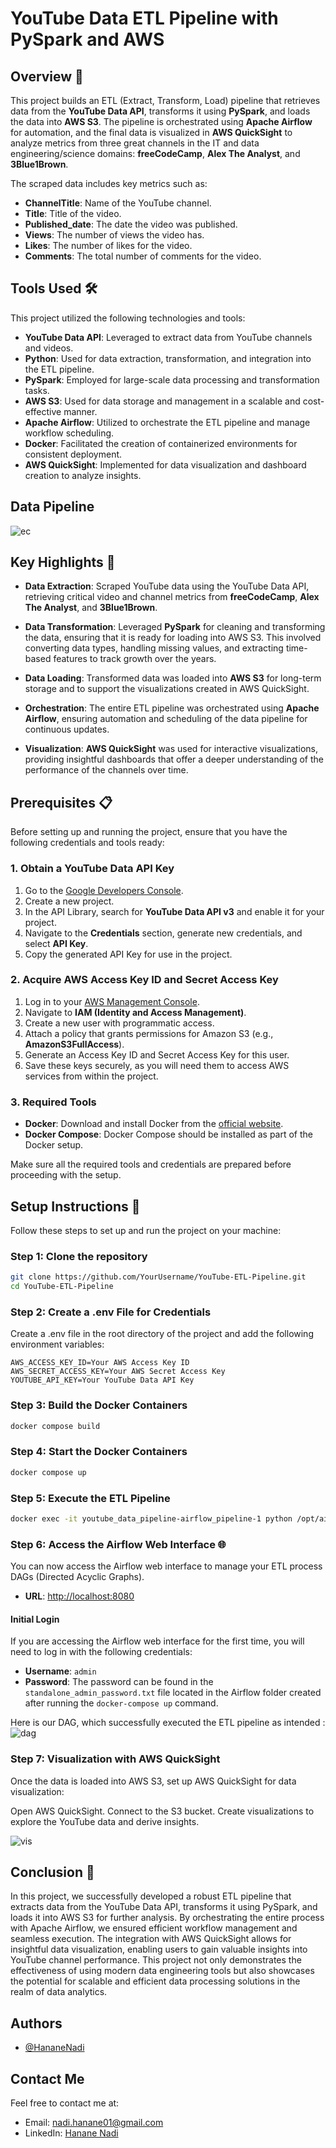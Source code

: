 # YouTube Data ETL Pipeline with PySpark and AWS

## Overview 🚀
This project builds an ETL (Extract, Transform, Load) pipeline that retrieves data from the **YouTube Data API**, transforms it using **PySpark**, and loads the data into **AWS S3**. The pipeline is orchestrated using **Apache Airflow** for automation, and the final data is visualized in **AWS QuickSight** to analyze metrics from three great channels in the IT and data engineering/science domains: **freeCodeCamp**, **Alex The Analyst**, and **3Blue1Brown**.

The scraped data includes key metrics such as:
- **ChannelTitle**: Name of the YouTube channel.
- **Title**: Title of the video.
- **Published_date**: The date the video was published.
- **Views**: The number of views the video has.
- **Likes**: The number of likes for the video.
- **Comments**: The total number of comments for the video.

## Tools Used 🛠️

This project utilized the following technologies and tools:

- **YouTube Data API**: Leveraged to extract data from YouTube channels and videos.
- **Python**: Used for data extraction, transformation, and integration into the ETL pipeline.
- **PySpark**: Employed for large-scale data processing and transformation tasks.
- **AWS S3**: Used for data storage and management in a scalable and cost-effective manner.
- **Apache Airflow**: Utilized to orchestrate the ETL pipeline and manage workflow scheduling.
- **Docker**: Facilitated the creation of containerized environments for consistent deployment.
- **AWS QuickSight**: Implemented for data visualization and dashboard creation to analyze insights.

## Data Pipeline
![ec](https://github.com/user-attachments/assets/b2fbcaee-10f5-4702-ad44-4a4957c7aa25)

## Key Highlights 🌟

- **Data Extraction**: Scraped YouTube data using the YouTube Data API, retrieving critical video and channel metrics from **freeCodeCamp**, **Alex The Analyst**, and **3Blue1Brown**.

- **Data Transformation**: Leveraged **PySpark** for cleaning and transforming the data, ensuring that it is ready for loading into AWS S3. This involved converting data types, handling missing values, and extracting time-based features to track growth over the years.

- **Data Loading**: Transformed data was loaded into **AWS S3** for long-term storage and to support the visualizations created in AWS QuickSight.

- **Orchestration**: The entire ETL pipeline was orchestrated using **Apache Airflow**, ensuring automation and scheduling of the data pipeline for continuous updates.

- **Visualization**: **AWS QuickSight** was used for interactive visualizations, providing insightful dashboards that offer a deeper understanding of the performance of the channels over time.


## Prerequisites 📋

Before setting up and running the project, ensure that you have the following credentials and tools ready:

### 1. Obtain a YouTube Data API Key

1. Go to the [Google Developers Console](https://console.developers.google.com/).
2. Create a new project.
3. In the API Library, search for **YouTube Data API v3** and enable it for your project.
4. Navigate to the **Credentials** section, generate new credentials, and select **API Key**.
5. Copy the generated API Key for use in the project.

### 2. Acquire AWS Access Key ID and Secret Access Key

1. Log in to your [AWS Management Console](https://aws.amazon.com/console/).
2. Navigate to **IAM (Identity and Access Management)**.
3. Create a new user with programmatic access.
4. Attach a policy that grants permissions for Amazon S3 (e.g., **AmazonS3FullAccess**).
5. Generate an Access Key ID and Secret Access Key for this user.
6. Save these keys securely, as you will need them to access AWS services from within the project.

### 3. Required Tools

- **Docker**: Download and install Docker from the [official website](https://www.docker.com/get-started).
- **Docker Compose**: Docker Compose should be installed as part of the Docker setup.

Make sure all the required tools and credentials are prepared before proceeding with the setup.


## Setup Instructions 📝

Follow these steps to set up and run the project on your machine:

### Step 1: Clone the repository

```bash
git clone https://github.com/YourUsername/YouTube-ETL-Pipeline.git
cd YouTube-ETL-Pipeline
```


### Step 2: Create a .env File for Credentials

Create a .env file in the root directory of the project and add the following environment variables:

```plaintext
AWS_ACCESS_KEY_ID=Your AWS Access Key ID
AWS_SECRET_ACCESS_KEY=Your AWS Secret Access Key
YOUTUBE_API_KEY=Your YouTube Data API Key
```

### Step 3: Build the Docker Containers

```bash
docker compose build
```

### Step 4: Start the Docker Containers

```bash
docker compose up
```

### Step 5: Execute the ETL Pipeline

```bash
docker exec -it youtube_data_pipeline-airflow_pipeline-1 python /opt/airflow/dags/youtube_etl_dag.py
```

### Step 6: Access the Airflow Web Interface 🌐

You can now access the Airflow web interface to manage your ETL process DAGs (Directed Acyclic Graphs).

- **URL**: [http://localhost:8080](http://localhost:8080)

#### Initial Login

If you are accessing the Airflow web interface for the first time, you will need to log in with the following credentials:

- **Username**: `admin`
- **Password**: The password can be found in the `standalone_admin_password.txt` file located in the Airflow folder created after running the `docker-compose up` command.


Here is our DAG, which successfully executed the ETL pipeline as intended : 
![dag](https://github.com/user-attachments/assets/a8094cd5-100f-4cdc-9ed9-93a51eb02aff)


### Step 7: Visualization with AWS QuickSight
Once the data is loaded into AWS S3, set up AWS QuickSight for data visualization:

Open AWS QuickSight.
Connect to the S3 bucket.
Create visualizations to explore the YouTube data and derive insights.

![vis](https://github.com/user-attachments/assets/6629521a-83dc-48fc-a086-b7edb2c3de69)



## Conclusion 🎉

In this project, we successfully developed a robust ETL pipeline that extracts data from the YouTube Data API, transforms it using PySpark, and loads it into AWS S3 for further analysis. By orchestrating the entire process with Apache Airflow, we ensured efficient workflow management and seamless execution. The integration with AWS QuickSight allows for insightful data visualization, enabling users to gain valuable insights into YouTube channel performance. This project not only demonstrates the effectiveness of using modern data engineering tools but also showcases the potential for scalable and efficient data processing solutions in the realm of data analytics.


## Authors

- [@HananeNadi](https://github.com/HananeNadi)

## Contact Me

Feel free to contact me at:

- Email: nadi.hanane01@gmail.com
- LinkedIn: [Hanane Nadi](https://www.linkedin.com/in/hanane-nadi-32089a251/)

